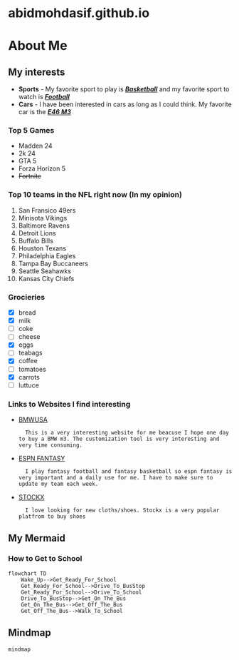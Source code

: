 # abidmohdasif.github.io
# About Me

## My interests
- **Sports** - My favorite sport to play is [***Basketball***](https://www.nba.com/) and my favorite sport to watch is [***Football***](https://www.nfl.com/)
- **Cars** - I have been interested in cars as long as I could think. My favorite car is the [***E46 M3***](https://www.bmw-m.com/en/topics/magazine-article-pool/bmw-m3-e46-portraet.html)

### Top 5 Games
- Madden 24
- 2k 24
- GTA 5
- Forza Horizon 5
- ~~Fortnite~~

### Top 10 teams in the NFL right now (In my opinion)
1. San Fransico 49ers
2. Minisota Vikings
3. Baltimore Ravens
4. Detroit Lions
5. Buffalo Bills
6. Houston Texans
7. Philadelphia Eagles
8. Tampa Bay Buccaneers
9. Seattle Seahawks
10. Kansas City Chiefs

### Grocieries
- [x] bread
- [x] milk
- [ ] coke
- [ ] cheese
- [x] eggs
- [ ] teabags
- [x] coffee
- [ ] tomatoes
- [x] carrots
- [ ] luttuce

### Links to Websites I find interesting
- [BMWUSA](https://www.bmwusa.com/?cid=GOOGLE_700000002949637_USBMW-24-016_ENG_FY24_FY_T1_BMW_NA_BMW_Brand+Core+Exact_CV_GOOG_S-BD_0_0_Brand+General&tier=tier1&maco=national&ch=paid_search&veh=NA&gclsrc=aw.ds&gad_source=1&gclid=EAIaIQobChMI-uC_mcztiAMVeCrUAR27gx5fEAAYASAAEgJl-_D_BwE&gclsrc=aw.ds)

        This is a very interesting website for me beacuse I hope one day to buy a BMW m3. The customization tool is very interesting and very time consuming.

- [ESPN FANTASY](https://www.espn.com/fantasy/)

        I play fantasy football and fantasy basketball so espn fantasy is very important and a daily use for me. I have to make sure to update my team each week.

- [STOCKX](https://stockx.com/?g_acctid=709-098-4271&g_adgroupid=41140295021&g_adid=611714324078&g_adtype=search&g_campaign=C3_BrandCore_Google_US_Brand_CPA_Search_Search_StockX_07-17-17_NA&g_campaignid=885270610&g_keyword=stockx&g_keywordid=kwd-314661080620&g_network=g&gclsrc=aw.ds&&utm_source=google&utm_medium=cpc&utm_campaign=c3_brandcore_google_us_brand_cpa_search_search_stockx_07_17_17_na&utm_campaignid=885270610&content=611714324078&keyword=stockx&gad_source=1&gclid=EAIaIQobChMIwaLC6sztiAMVFTnUAR0B3RyUEAAYASAAEgIu3PD_BwE)

        I love looking for new cloths/shoes. Stockx is a very popular platfrom to buy shoes
        

## My Mermaid 

### How to Get to School
``` mermaid
flowchart TD
    Wake_Up-->Get_Ready_For_School
    Get_Ready_For_School-->Drive_To_BusStop
    Get_Ready_For_School-->Drive_To_School
    Drive_To_BusStop-->Get_On_The_Bus
    Get_On_The_Bus-->Get_Off_The_Bus
    Get_Off_The_Bus-->Walk_To_School

```

## Mindmap

``` mermaid
mindmap